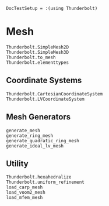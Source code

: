 ```@meta
DocTestSetup = :(using Thunderbolt)
```

# Mesh

```@docs
Thunderbolt.SimpleMesh2D
Thunderbolt.SimpleMesh3D
Thunderbolt.to_mesh
Thunderbolt.elementtypes
```

## Coordinate Systems

```@docs
Thunderbolt.CartesianCoordinateSystem
Thunderbolt.LVCoordinateSystem
```

## Mesh Generators

```@docs
generate_mesh
generate_ring_mesh
generate_quadratic_ring_mesh
generate_ideal_lv_mesh
```

## Utility

```@docs
Thunderbolt.hexahedralize
Thunderbolt.uniform_refinement
load_carp_mesh
load_voom2_mesh
load_mfem_mesh
```
